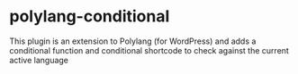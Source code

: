 # polylang-conditional
This plugin is an extension to Polylang (for WordPress) and adds a conditional function and conditional shortcode to check against the current active language
